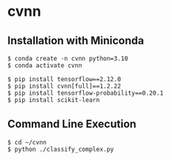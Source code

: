 # cvnn

## Installation with Miniconda

`$ conda create -n cvnn python=3.10`\
`$ conda activate cvnn`

`$ pip install tensorflow==2.12.0`\
`$ pip install cvnn[full]==1.2.22`\
`$ pip install tensorflow-probability==0.20.1`\
`$ pip install scikit-learn`

## Command Line Execution

`$ cd ~/cvnn`\
`$ python ./classify_complex.py`
